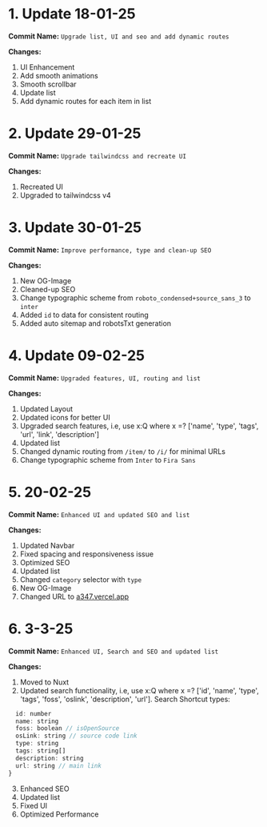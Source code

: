 # 1. Update 18-01-25

**Commit Name:** `Upgrade list, UI and seo and add dynamic routes`

**Changes:**

1. UI Enhancement
2. Add smooth animations
3. Smooth scrollbar
4. Update list
5. Add dynamic routes for each item in list

# 2. Update 29-01-25

**Commit Name:** `Upgrade tailwindcss and recreate UI`

**Changes:**

1. Recreated UI
2. Upgraded to tailwindcss v4

# 3. Update 30-01-25

**Commit Name:** `Improve performance, type and clean-up SEO`

**Changes:**

1. New OG-Image
2. Cleaned-up SEO
3. Change typographic scheme from `roboto_condensed+source_sans_3` to `inter`
4. Added `id` to data for consistent routing
5. Added auto sitemap and robotsTxt generation

# 4. Update 09-02-25

**Commit Name:** `Upgraded features, UI, routing and list`

**Changes:**

1. Updated Layout
2. Updated icons for better UI
3. Upgraded search features, i.e, use x:Q where x =? ['name', 'type', 'tags', 'url', 'link', 'description']
4. Updated list
5. Changed dynamic routing from `/item/` to `/i/` for minimal URLs
6. Change typographic scheme from `Inter` to `Fira Sans`

# 5. 20-02-25

**Commit Name:** `Enhanced UI and updated SEO and list`

**Changes:**

1. Updated Navbar
2. Fixed spacing and responsiveness issue
3. Optimized SEO
4. Updated list
5. Changed `category` selector with `type`
6. New OG-Image
7. Changed URL to [a347.vercel.app](https://a347.vercel.app/)

# 6. 3-3-25

**Commit Name:** `Enhanced UI, Search and SEO and updated list`

**Changes:**

1. Moved to Nuxt
2. Updated search functionality, i.e, use x:Q where x =? ['id', 'name', 'type', 'tags', 'foss', 'oslink', 'description', 'url']. Search Shortcut types:
```js
  id: number
  name: string
  foss: boolean // isOpenSource
  osLink: string // source code link
  type: string
  tags: string[]
  description: string
  url: string // main link
}
```
3. Enhanced SEO
4. Updated list
5. Fixed UI
6. Optimized Performance
